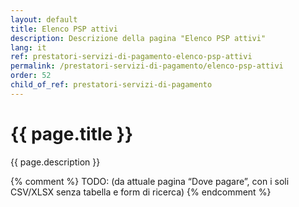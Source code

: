 ```yaml
---
layout: default
title: Elenco PSP attivi
description: Descrizione della pagina "Elenco PSP attivi"
lang: it
ref: prestatori-servizi-di-pagamento-elenco-psp-attivi
permalink: /prestatori-servizi-di-pagamento/elenco-psp-attivi
order: 52
child_of_ref: prestatori-servizi-di-pagamento
---
```


<main class="container my-5">
    <h1>{{ page.title }}</h1>
    <p class="lead">{{ page.description }}</p>
    {% comment %}
    TODO: (da attuale pagina “Dove pagare”, con i soli CSV/XLSX senza tabella e form di ricerca)
    {% endcomment %}
</main>
